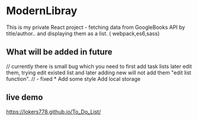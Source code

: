 
# ModernLibray
This is my private React project - fetching data from GoogleBooks API by title/author.. and displaying them as a list. ( webpack,es6,sass)

## What will be added in future

// currently there is small bug which you need to first add task lists later edit them, trying edit existed list and later adding new will not add them "edit list function". // - fixed *
Add some style
Add local storage

## live demo
https://lokers778.github.io/To_Do_List/


